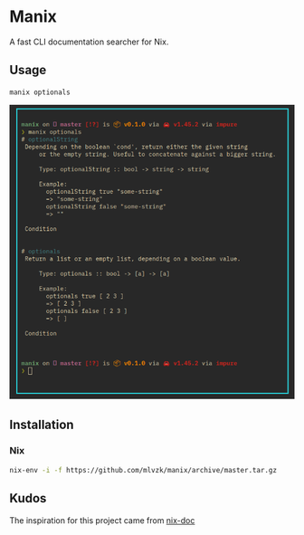 # Manix

A fast CLI documentation searcher for Nix.

## Usage

```sh
manix optionals
```

![manix](/manix.png)

## Installation

### Nix

```sh
nix-env -i -f https://github.com/mlvzk/manix/archive/master.tar.gz
```

## Kudos

The inspiration for this project came from [nix-doc](https://github.com/lf-/nix-doc)
